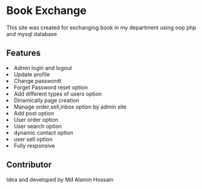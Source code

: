 # Book Exchange
This site was created for exchanging book in my department using oop php and mysql database
<h2>Features</h2>
<li>Admin login and logout</li>
<li>Update profile</li>
<li>Change passwordt</li>
<li>Forget Password reset option</li>
<li>Add different types of users option</li>
<li>Dinamically page creation</li>
<li>Manage order,sell,inbox option by admin site</li>
<li>Add post option</li>
<li>User order option</li>
<li>User search option</li>
<li>dynamic contact option</li>
<li>user sell option</li>
<li>Fully responsive</li>
<h2>Contributor</h2>
Idea and developed by Md Alamin Hossain
<br>
